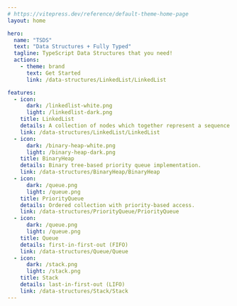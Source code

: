 ```yaml
---
# https://vitepress.dev/reference/default-theme-home-page
layout: home

hero:
  name: "TSDS"
  text: "Data Structures + Fully Typed"
  tagline: TypeScript Data Structures that you need!
  actions:
    - theme: brand
      text: Get Started
      link: /data-structures/LinkedList/LinkedList

features:
  - icon:
      dark: /linkedlist-white.png
      light: /linkedlist-dark.png
    title: LinkedList
    details: A collection of nodes which together represent a sequence.
    link: /data-structures/LinkedList/LinkedList
  - icon:
      dark: /binary-heap-white.png
      light: /binary-heap-dark.png
    title: BinaryHeap
    details: Binary tree-based priority queue implementation.
    link: /data-structures/BinaryHeap/BinaryHeap
  - icon:
      dark: /queue.png
      light: /queue.png
    title: PriorityQueue
    details: Ordered collection with priority-based access.
    link: /data-structures/PriorityQueue/PriorityQueue
  - icon:
      dark: /queue.png
      light: /queue.png
    title: Queue
    details: first-in-first-out (FIFO)
    link: /data-structures/Queue/Queue
  - icon:
      dark: /stack.png
      light: /stack.png
    title: Stack
    details: last-in-first-out (LIFO)
    link: /data-structures/Stack/Stack
---
```

